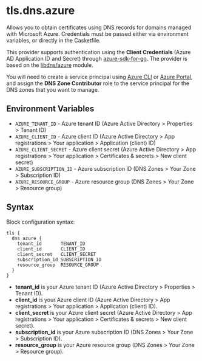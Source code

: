 # tls.dns.azure

<script setup>
import NewInCasket from "./components/NewInCasket.vue";
</script>

Allows you to obtain certificates using DNS records for domains managed with Microsoft Azure. Credentials must be passed
either via environment variables, or directly in the Casketfile.

This provider supports authentication using the **Client Credentials** (Azure AD Application ID and Secret) through
[azure-sdk-for-go](https://github.com/Azure/azure-sdk-for-go). The provider is based on the
[libdns/azure](https://github.com/libdns/azure) module.

You will need to create a service principal using [Azure
CLI](https://docs.microsoft.com/en-us/cli/azure/create-an-azure-service-principal-azure-cli) or [Azure
Portal](https://docs.microsoft.com/en-us/azure/active-directory/develop/howto-create-service-principal-portal), and
assign the **DNS Zone Contributor** role to the service principal for the DNS zones that you want to manage.

## Environment Variables

- `AZURE_TENANT_ID` - Azure tenant ID (Azure Active Directory > Properties > Tenant ID)
- `AZURE_CLIENT_ID` - Azure client ID (Azure Active Directory > App registrations > Your application > Application (client) ID)
- `AZURE_CLIENT_SECRET` - Azure client secret (Azure Active Directory > App registrations > Your application > Certificates & secrets > New client secret)
- `AZURE_SUBSCRIPTION_ID` - Azure subscription ID (DNS Zones > Your Zone > Subscription ID)
- `AZURE_RESOURCE_GROUP` - Azure resource group (DNS Zones > Your Zone > Resource group)

## Syntax

<NewInCasket version="v1.4.0" /> Block configuration syntax:

``` casketfile
tls {
  dns azure {
    tenant_id       TENANT_ID
    client_id       CLIENT_ID
    client_secret   CLIENT_SECRET
    subscription_id SUBSCRIPTION_ID
    resource_group  RESOURCE_GROUP
  }
}
```

- **tenant_id** is your Azure tenant ID (Azure Active Directory > Properties > Tenant ID).
- **client_id** is your Azure client ID (Azure Active Directory > App registrations > Your application > Application (client) ID).
- **client_secret** is your Azure client secret (Azure Active Directory > App registrations > Your application > Certificates & secrets > New client secret).
- **subscription_id** is your Azure subscription ID (DNS Zones > Your Zone > Subscription ID).
- **resource_group** is your Azure resource group (DNS Zones > Your Zone > Resource group).
